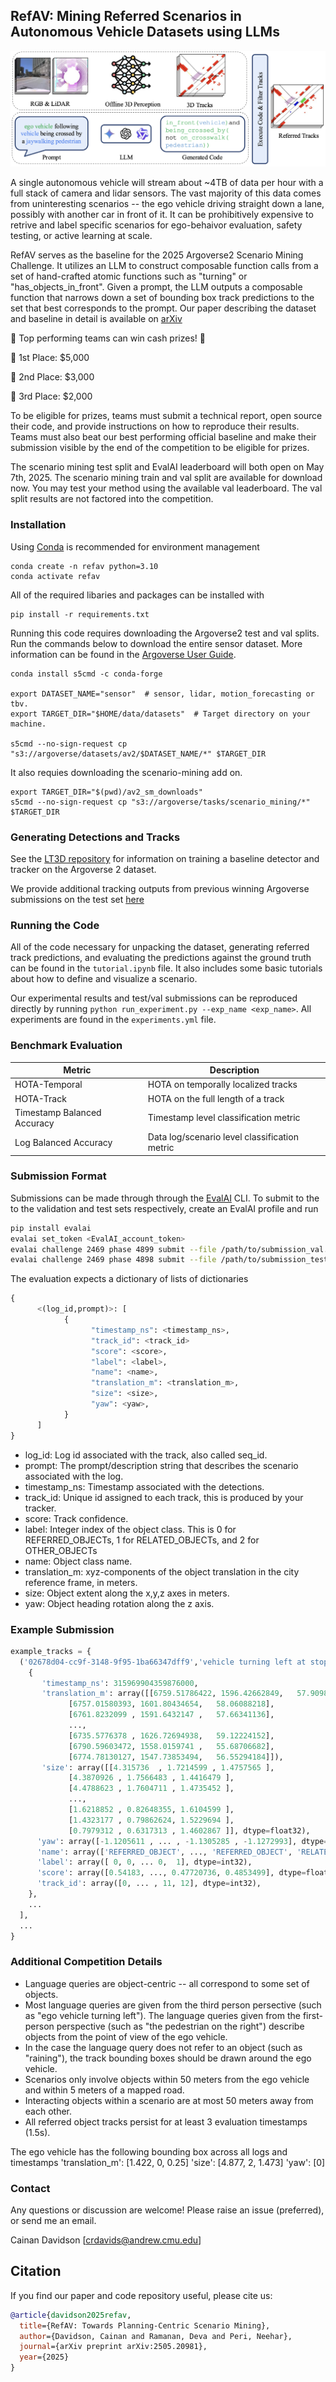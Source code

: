 ## RefAV: Mining Referred Scenarios in Autonomous Vehicle Datasets using LLMs

<p align="center">
  <img src="pipeline.png" alt="RefAV Method">
</p>

A single autonomous vehicle will stream about ~4TB of data per hour with a full stack of camera and lidar sensors. The vast majority of this data comes from uninteresting scenarios -- the ego vehicle driving straight down a lane, possibly with another car in front of it. It can be prohibitively expensive to retrive and label specific scenarios for ego-behaivor evaluation, safety testing, or active learning at scale.

RefAV serves as the baseline for the 2025 Argoverse2 Scenario Mining Challenge. It utilizes an LLM to construct composable function calls from a set of hand-crafted atomic functions such as "turning" or "has_objects_in_front". Given a prompt, the LLM outputs a composable function that narrows down a set of bounding box track predictions to the set that best corresponds to the prompt. Our paper describing the dataset and baseline in detail is available on [arXiv](https://arxiv.org/pdf/2505.20981)  

:rotating_light: Top performing teams can win cash prizes! :rotating_light:

:1st_place_medal: 1st Place: $5,000

:2nd_place_medal: 2nd Place: $3,000

:3rd_place_medal: 3rd Place: $2,000

To be eligible for prizes, teams must submit a technical report, open source their code, and provide instructions on how to reproduce their results. Teams must also beat our best performing official baseline and make their submission visible by the end of the competition to be eligible for prizes.

The scenario mining test split and EvalAI leaderboard will both open on May 7th, 2025. The scenario mining train and val split are available for download now. You may test your method using the available val leaderboard. The val split results are not factored into the competition. 

### Installation

Using [Conda](https://anaconda.org/anaconda/conda) is recommended for environment management
```
conda create -n refav python=3.10
conda activate refav
```

All of the required libaries and packages can be installed with

```
pip install -r requirements.txt
```

Running this code requires downloading the Argoverse2 test and val splits. Run the commands below to download the entire sensor dataset.
More information can be found in the [Argoverse User Guide](https://argoverse.github.io/user-guide/getting_started.html#downloading-the-data).
```
conda install s5cmd -c conda-forge

export DATASET_NAME="sensor"  # sensor, lidar, motion_forecasting or tbv.
export TARGET_DIR="$HOME/data/datasets"  # Target directory on your machine.

s5cmd --no-sign-request cp "s3://argoverse/datasets/av2/$DATASET_NAME/*" $TARGET_DIR
```
It also requies downloading the scenario-mining add on. 
```
export TARGET_DIR="$(pwd)/av2_sm_downloads"
s5cmd --no-sign-request cp "s3://argoverse/tasks/scenario_mining/*" $TARGET_DIR
```

### Generating Detections and Tracks
See the [LT3D repository](https://github.com/neeharperi/LT3D) for information on training a baseline detector and tracker on the Argoverse 2 dataset.

We provide additional tracking outputs from previous winning Argoverse submissions on the test set [here](https://drive.google.com/file/d/1X19D5pBBO56eb_kvPOePLLhHDCsY0yql/view)

### Running the Code

All of the code necessary for unpacking the dataset, generating referred track predictions,
and evaluating the predictions against the ground truth can be found in the `tutorial.ipynb` file.
It also includes some basic tutorials about how to define and visualize a scenario.

Our experimental results and test/val submissions can be reproduced directly by running `python run_experiment.py --exp_name <exp_name>`. All experiments are found in the `experiments.yml` file.

### Benchmark Evaluation

| **Metric** | **Description** |
|------------|-----------------|
| HOTA-Temporal | HOTA on temporally localized tracks |
| HOTA-Track | HOTA on the full length of a track |
| Timestamp Balanced Accuracy | Timestamp level classification metric |
| Log Balanced Accuracy | Data log/scenario level classification metric |

### Submission Format

Submissions can be made through through the [EvalAI](https://eval.ai/) CLI. To submit to the to the validation and test sets respectively, create an EvalAI profile and run
```bash
pip install evalai
evalai set_token <EvalAI_account_token>
evalai challenge 2469 phase 4899 submit --file /path/to/submission_val.pkl --large
evalai challenge 2469 phase 4898 submit --file /path/to/submission_test.pkl --large
```

The evaluation expects a dictionary of lists of dictionaries
```python
{
      <(log_id,prompt)>: [
            {
                  "timestamp_ns": <timestamp_ns>,
                  "track_id": <track_id>
                  "score": <score>,
                  "label": <label>,
                  "name": <name>,
                  "translation_m": <translation_m>,
                  "size": <size>,
                  "yaw": <yaw>,
            }
      ]
}
```

* log_id: Log id associated with the track, also called seq_id.  
* prompt: The prompt/description string that describes the scenario associated with the log.  
* timestamp_ns: Timestamp associated with the detections.  
* track_id: Unique id assigned to each track, this is produced by your tracker.  
* score: Track confidence.  
* label: Integer index of the object class. This is 0 for REFERRED_OBJECTs, 1 for RELATED_OBJECTs, and 2 for OTHER_OBJECTs  
* name: Object class name.  
* translation_m: xyz-components of the object translation in the city reference frame, in meters.  
* size: Object extent along the x,y,z axes in meters.  
* yaw: Object heading rotation along the z axis.  

### Example Submission
```python
example_tracks = {
  ('02678d04-cc9f-3148-9f95-1ba66347dff9','vehicle turning left at stop sign'): [
    {
       'timestamp_ns': 315969904359876000,
       'translation_m': array([[6759.51786422, 1596.42662849,   57.90987307],
             [6757.01580393, 1601.80434654,   58.06088218],
             [6761.8232099 , 1591.6432147 ,   57.66341136],
             ...,
             [6735.5776378 , 1626.72694938,   59.12224152],
             [6790.59603472, 1558.0159741 ,   55.68706682],
             [6774.78130127, 1547.73853494,   56.55294184]]),
       'size': array([[4.315736  , 1.7214599 , 1.4757565 ],
             [4.3870926 , 1.7566483 , 1.4416479 ],
             [4.4788623 , 1.7604711 , 1.4735452 ],
             ...,
             [1.6218852 , 0.82648355, 1.6104599 ],
             [1.4323177 , 0.79862624, 1.5229694 ],
             [0.7979312 , 0.6317313 , 1.4602867 ]], dtype=float32),
      'yaw': array([-1.1205611 , ... , -1.1305285 , -1.1272993], dtype=float32),
      'name': array(['REFERRED_OBJECT', ..., 'REFERRED_OBJECT', 'RELATED_OBJECT'], dtype='<U31'),
      'label': array([ 0, 0, ... 0,  1], dtype=int32),
      'score': array([0.54183, ..., 0.47720736, 0.4853499], dtype=float32),
      'track_id': array([0, ... , 11, 12], dtype=int32),
    },
    ...
  ],
  ...
}
```

### Additional Competition Details

* Language queries are object-centric -- all correspond to some set of objects.
* Most language queries are given from the third person persective (such as "ego vehicle turning left"). The language queries given from the first-person perspective (such as "the pedestrian on the right") describe objects from the point of view of the ego vehicle.
* In the case the language query does not refer to an object (such as "raining"), the track bounding boxes should be drawn around the ego vehicle.
* Scenarios only involve objects within 50 meters from the ego vehicle and within 5 meters of a mapped road.
* Interacting objects within a scenario are at most 50 meters away from each other. 
* All referred object tracks persist for at least 3 evaluation timestamps (1.5s).
  
The ego vehicle has the following bounding box across all logs and timestamps
'translation_m': [1.422, 0, 0.25]
'size': [4.877, 2, 1.473]
'yaw': [0]

### Contact 

Any questions or discussion are welcome! Please raise an issue (preferred), or send me an email.

Cainan Davidson [crdavids@andrew.cmu.edu]

## Citation
If you find our paper and code repository useful, please cite us:
```bib
@article{davidson2025refav,
  title={RefAV: Towards Planning-Centric Scenario Mining},
  author={Davidson, Cainan and Ramanan, Deva and Peri, Neehar},
  journal={arXiv preprint arXiv:2505.20981},
  year={2025}
}
```
